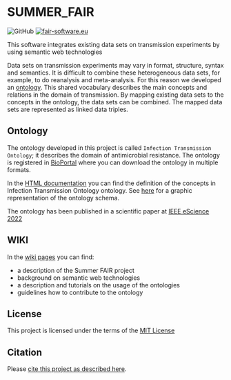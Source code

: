 # SUMMER_FAIR
![GitHub](https://img.shields.io/github/license/UtrechtUniversity/summer-fair)
[![fair-software.eu](https://img.shields.io/badge/fair--software.eu-%E2%97%8F%20%20%E2%97%8F%20%20%E2%97%8B%20%20%E2%97%8F%20%20%E2%97%8B-orange)](https://fair-software.eu)

This software integrates existing data sets on transmission experiments by using semantic web technologies

Data sets on transmission experiments may vary in format, structure, syntax and semantics.
It is difficult to combine these heterogeneous data sets, for example, to do reanalysis and meta-analysis.
For this reason we developed an [ontology](/src/create_ontology/map_ontology/infection_trans.owl).
This shared vocabulary describes the main concepts and relations in the domain of transmission.
By mapping existing data sets to the concepts in the ontology, the data sets can be combined.
The mapped data sets are represented as linked data triples. 

## Ontology
The ontology developed in this project is called `Infection Transmission Ontology`; it describes the domain of antimicrobial resistance.
The ontology is registered in [BioPortal](https://bioportal.bioontology.org/ontologies/INFECTION_TRANS) where you can download the ontology in multiple formats.

In the [HTML documentation](https://htmlpreview.github.io/?https://github.com/UtrechtUniversity/summer-fair/blob/master/docs/index.html) you can find the definition of the concepts in Infection Transmission Ontology ontology.
See [here](../blob/master/docs/ontology/schema.png) for a graphic representation of the ontology schema.

The ontology has been published in a scientific paper at [IEEE eScience 2022](https://ieeexplore.ieee.org/document/9973670)

## WIKI 
In the [wiki pages](https://github.com/UtrechtUniversity/summer-fair/wiki) you can find:
* a description of the Summer FAIR project
* background on semantic web technologies 
* a description and tutorials on the usage of the ontologies
* guidelines how to contribute to the ontology

## License
This project is licensed under the terms of the [MIT License](/LICENSE.md)

## Citation
Please [cite this project as described here](/CITATION.md).



